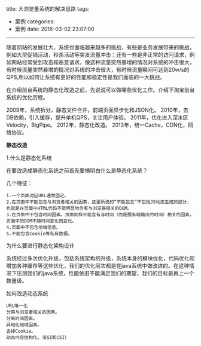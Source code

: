 title: 大浏览量系统的解决思路
tags:
  - 案例
categories:
  - 案例
date: 2016-03-02 23:07:00
---
随着网站的发展壮大，系统也面临越来越多的挑战，有些是业务发展带来的挑战，例如大型促销活动，秒杀活动等突发流量冲击；还有一些是非正常的访问请求，例如网站经常受到攻击和恶意请求。像这种流量突然暴增的情况对系统的冲击很大，有时候流量突然暴增的情况对系统的冲击很大，有时候流量瞬间可达到20w/s的QPS,所以如何让系统有更好的性能和稳定性是我们面临的一大挑战。

在介绍前台系统的静态化改造之前，先说说可以做哪些优化工作。介绍下淘宝前台系统的优化历程。

2009年，系统拆分，静态文件合并，前端页面异步化和JSON化。
2010年，去DB依赖，引入缓存，提升单机QPS，关注用户体验。
2011年，优化进入深水区Velocity，BigPipe。
2012年，静态化改造。
2013年，统一Cache，CDN化，网络协议。


<b>静态改造</b>

1.什么是静态化系统

在要改造成静态化系统之前首先要搞明白什么是静态化系统？

几个特征：

	1.一个页面对应URL通常固定。
	2.在页面中不能包含与浏览者相关的因素，这里所说的“不能包含”不包括JS动态生成的部分，也就是在页面中HTML代码不能明显地含有与浏览器相关的DOM。
    3.在页面中不包含时间因素。页面同样不能含有与时间（而是服务端输出的时间）相关的因素，页面中的DOM不随时间变化而变化。
    4.页面中不包含地域信息。
    5.不能包含Cookie等私有数据。

为什么要进行静态化架构设计

系统经过多次优化升级，包括系统架构的升级，系统本身的模块优化，代码优化和增加各种缓存等这些优化，我们的优化层次都是在java系统中做改进的。在这种情况下压测我们的java系统，性能依旧不能满足我们的期望，我们的目标是再上一个数量级。

如何改造动态系统

    URL唯一化
    分离与浏览者相关的因素。
    分离时间因素。
    异地化地域因素。
    去掉Cookie。
   	动态内容结构化。（ESI和CSI）
    
  
    
   




